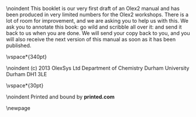 \noindent This booklet is our very first draft of an Olex2 manual and has been produced in very limited numbers for the Olex2 workshops.
There is a lot of room for improvement, and we are asking you to help us with this. We ask you to annotate this book: go wild and scribble all over it: and send it back to us when you are done.
We will send your copy back to you, and you will also receive the next version of this manual as soon as it has been published.

\vspace*{340pt}

\noindent (c) 2013 OlexSys Ltd
Department of Chemistry
Durham University
Durham
DH1 3LE

\vspace*{30pt}


\noindent Printed and bound by **printed.com**

\newpage